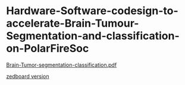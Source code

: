 # Hardware-Software-codesign-to-accelerate-Brain-Tumour-Segmentation-and-classification-on-PolarFireSoc
[Brain-Tumor-segmentation-classification.pdf](https://github.com/vinayrayapati/Brain-Tumour-Segmentation-and-classification-on-PolarFireSoc/files/10435378/Brain-Tumor-segmentation-classification.pdf)


[zedboard version](https://iiitbac-my.sharepoint.com/:u:/g/personal/saketh_gajawada_iiitb_ac_in/EdDK3p2KgWxLrhEn6AAhyYcB3fUp6cf4V4TnnavpbkrROw?e=HYfgBc)

